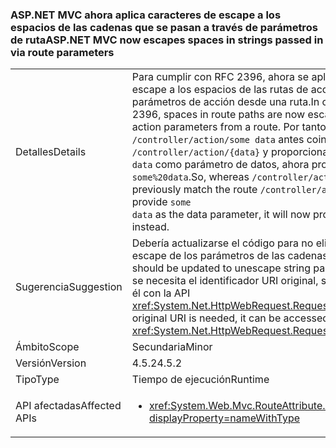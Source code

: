 ### <a name="aspnet-mvc-now-escapes-spaces-in-strings-passed-in-via-route-parameters"></a><span data-ttu-id="1eaa6-101">ASP.NET MVC ahora aplica caracteres de escape a los espacios de las cadenas que se pasan a través de parámetros de ruta</span><span class="sxs-lookup"><span data-stu-id="1eaa6-101">ASP.NET MVC now escapes spaces in strings passed in via route parameters</span></span>

|   |   |
|---|---|
|<span data-ttu-id="1eaa6-102">Detalles</span><span class="sxs-lookup"><span data-stu-id="1eaa6-102">Details</span></span>|<span data-ttu-id="1eaa6-103">Para cumplir con RFC 2396, ahora se aplican caracteres de escape a los espacios de las rutas de acceso al rellenar parámetros de acción desde una ruta.</span><span class="sxs-lookup"><span data-stu-id="1eaa6-103">In order to conform to RFC 2396, spaces in route paths are now escaped when populating action parameters from a route.</span></span> <span data-ttu-id="1eaa6-104">Por tanto, mientras que <code>/controller/action/some data</code> antes coincidía con la ruta <code>/controller/action/{data}</code> y proporcionaba <code>some data</code> como parámetro de datos, ahora proporciona <code>some%20data</code>.</span><span class="sxs-lookup"><span data-stu-id="1eaa6-104">So, whereas  <code>/controller/action/some data</code> would previously match the route <code>/controller/action/{data}</code> and provide <code>some data</code> as the data parameter, it will now provide <code>some%20data</code> instead.</span></span>|
|<span data-ttu-id="1eaa6-105">Sugerencia</span><span class="sxs-lookup"><span data-stu-id="1eaa6-105">Suggestion</span></span>|<span data-ttu-id="1eaa6-106">Debería actualizarse el código para no eliminar las secuencias de escape de los parámetros de las cadenas desde una ruta.</span><span class="sxs-lookup"><span data-stu-id="1eaa6-106">Code should be updated to unescape string parameters from a route.</span></span> <span data-ttu-id="1eaa6-107">Si se necesita el identificador URI original, se puede tener acceso a él con la API <xref:System.Net.HttpWebRequest.RequestUri>.OriginalString.</span><span class="sxs-lookup"><span data-stu-id="1eaa6-107">If the original URI is needed, it can be accessed with the <xref:System.Net.HttpWebRequest.RequestUri>.OriginalString API.</span></span>|
|<span data-ttu-id="1eaa6-108">Ámbito</span><span class="sxs-lookup"><span data-stu-id="1eaa6-108">Scope</span></span>|<span data-ttu-id="1eaa6-109">Secundaria</span><span class="sxs-lookup"><span data-stu-id="1eaa6-109">Minor</span></span>|
|<span data-ttu-id="1eaa6-110">Versión</span><span class="sxs-lookup"><span data-stu-id="1eaa6-110">Version</span></span>|<span data-ttu-id="1eaa6-111">4.5.2</span><span class="sxs-lookup"><span data-stu-id="1eaa6-111">4.5.2</span></span>|
|<span data-ttu-id="1eaa6-112">Tipo</span><span class="sxs-lookup"><span data-stu-id="1eaa6-112">Type</span></span>|<span data-ttu-id="1eaa6-113">Tiempo de ejecución</span><span class="sxs-lookup"><span data-stu-id="1eaa6-113">Runtime</span></span>|
|<span data-ttu-id="1eaa6-114">API afectadas</span><span class="sxs-lookup"><span data-stu-id="1eaa6-114">Affected APIs</span></span>|<ul><li><xref:System.Web.Mvc.RouteAttribute.%23ctor(System.String)?displayProperty=nameWithType></li></ul>|

